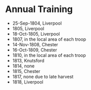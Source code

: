 # Annual Training

* 25-Sep-1804, Liverpool
* 1805, Liverpool
* 18-Oct-1805, Liverpool
* 1807, in the local area of each troop
* 14-Nov-1808, Chester
* 16-Oct-1809, Chester
* 1810, in the local area of each troop
* 1813, Knutsford
* 1814, none
* 1815, Chester
* 1817, none due to late harvest
* 1818, Liverpool
